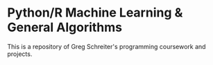 # Python/R Machine Learning & General Algorithms

This is a repository of Greg Schreiter's programming coursework and projects.


